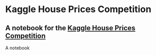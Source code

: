 # Kaggle House Prices Competition

## A notebook for the [Kaggle House Prices Competition](https://www.kaggle.com/c/house-prices-advanced-regression-techniques/overview)

A notebook

